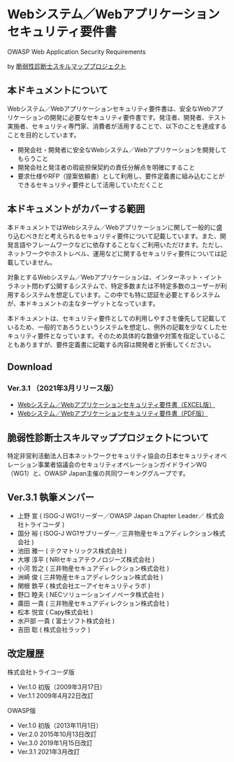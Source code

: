 # Webシステム／Webアプリケーションセキュリティ要件書
OWASP Web Application Security Requirements

by [脆弱性診断士スキルマッププロジェクト](https://github.com/OWASP/www-chapter-japan/tree/master/skillmap_project)

## 本ドキュメントについて
Webシステム／Webアプリケーションセキュリティ要件書は、安全なWebアプリケーションの開発に必要なセキュリティ要件書です。発注者、開発者、テスト実施者、セキュリティ専門家、消費者が活用することで、以下のことを達成することを目的としています。
* 開発会社・開発者に安全なWebシステム／Webアプリケーションを開発してもらうこと
* 開発会社と発注者の瑕疵担保契約の責任分解点を明確にすること
* 要求仕様やRFP（提案依頼書）として利用し、要件定義書に組み込むことができるセキュリティ要件として活用していただくこと

## 本ドキュメントがカバーする範囲
本ドキュメントではWebシステム／Webアプリケーションに関して一般的に盛り込むべきだと考えられるセキュリティ要件について記載しています。また、開発言語やフレームワークなどに依存することなくご利用いただけます。ただし、ネットワークやホストレベル、運用などに関するセキュリティ要件については記載していません。

対象とするWebシステム／Webアプリケーションは、インターネット・イントラネット問わず公開するシステムで、特定多数または不特定多数のユーザーが利用するシステムを想定しています。この中でも特に認証を必要とするシステムが、本ドキュメントの主なターゲットとなっています。

本ドキュメントは、セキュリティ要件としての利用しやすさを優先して記載しているため、一般的であろうというシステムを想定し、例外の記載を少なくしたセキュリティ要件となっています。そのため具体的な数値や対策を指定していることもありますが、要件定義書に記載する内容は開発者と折衝してください。

## Download
### Ver.3.1 （2021年3月リリース版）
* [Webシステム／Webアプリケーションセキュリティ要件書（EXCEL版）](https://github.com/OWASP/www-chapter-japan/blob/master/secreq/OWASP_WebApplicationSecurityRequirements.xlsx)
* [Webシステム／Webアプリケーションセキュリティ要件書（PDF版）](https://github.com/OWASP/www-chapter-japan/blob/master/secreq/OWASP_WebApplicationSecurityRequirements.pdf)


## 脆弱性診断士スキルマッププロジェクトについて
特定非営利活動法人日本ネットワークセキュリティ協会の日本セキュリティオペレーション事業者協議会のセキュリティオペレーションガイドラインWG（WG1）と、OWASP Japan主催の共同ワーキンググループです。

## Ver.3.1 執筆メンバー
* 上野 宣 ( ISOG-J WG1リーダー／OWASP Japan Chapter Leader／ 株式会社トライコーダ )
* 国分 裕 ( ISOG-J WG1サブリーダー／三井物産セキュアディレクション株式会社 )
* 池田 雅一 ( テクマトリックス株式会社 )
* 大塚 淳平 ( NRIセキュアテクノロジーズ株式会社 )
* 小河 哲之 ( 三井物産セキュアディレクション株式会社 )
* 洲崎 俊 ( 三井物産セキュアディレクション株式会社 )
* 関根 鉄平 ( 株式会社エーアイセキュリティラボ )
* 野口 睦夫 ( NECソリューションイノベータ株式会社 )
* 廣田 一貴 ( 三井物産セキュアディレクション株式会社 )
* 松本  悦宜 ( Capy株式会社 )
* 水戸部 一貴 ( 富士ソフト株式会社 )
* 吉田 聡 ( 株式会社ラック )

## 改定履歴
株式会社トライコーダ版
* Ver.1.0		初版（2009年3月17日）
* Ver.1.1		2009年4月22日改訂

OWASP版
* Ver.1.0		初版（2013年11月1日）
* Ver.2.0		2015年10月13日改訂
* Ver.3.0		2019年1月15日改訂
* Ver.3.1		2021年3月改訂

